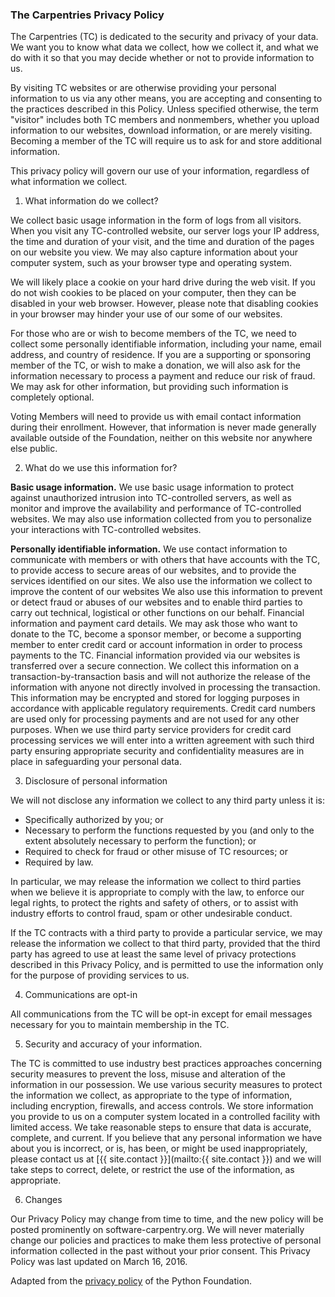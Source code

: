 ### The Carpentries Privacy Policy

The Carpentries (TC) is dedicated to the security
and privacy of your data. We want you to know what data we collect, how we
collect it, and what we do with it so that you may decide whether or not to
provide information to us.

By visiting TC websites or are otherwise providing your personal information to
us via any other means, you are accepting and consenting to the practices
described in this Policy. Unless specified otherwise, the term "visitor"
includes both TC members and nonmembers, whether you upload information to our
websites, download information, or are merely visiting.  Becoming a member of
the TC will require us to ask for and store additional information.

This privacy policy will govern our use of your information, regardless of what
information we collect.

1. What information do we collect?

We collect basic usage information in the form of logs from all visitors. When
you visit any TC-controlled website, our server logs your IP address, the time
and duration of your visit, and the time and duration of the pages on our
website you view. We may also capture information about your computer system,
such as your browser type and operating system.

We will likely place a cookie on your hard drive during the web visit. If you do
not wish cookies to be placed on your computer, then they can be disabled in
your web browser. However, please note that disabling cookies in your browser
may hinder your use of our some of our websites.

For those who are or wish to become members of the TC, we need to collect some
personally identifiable information, including your name, email address, and
country of residence. If you are a supporting or sponsoring member of the TC,
or wish to make a donation, we will also ask for the information necessary to
process a payment and reduce our risk of fraud. We may ask for other
information, but providing such information is completely optional.

Voting Members will need to provide us with email contact information during
their enrollment. However, that information is never made generally available
outside of the Foundation, neither on this website nor anywhere else public.

2. What do we use this information for?

**Basic usage information.** We use basic usage information to protect against
unauthorized intrusion into TC-controlled servers, as well as monitor and
improve the availability and performance of TC-controlled websites. We may
also use information collected from you to personalize your interactions with
TC-controlled websites.

**Personally identifiable information.** We use contact information to
communicate with members or with others that have accounts with the TC, to
provide access to secure areas of our websites, and to provide the services
identified on our sites. We also use the information we collect to improve the
content of our websites We also use this information to prevent or detect
fraud or abuses of our websites and to enable third parties to carry out
technical, logistical or other functions on our behalf.   Financial
information and payment card details. We may ask those who want to donate to
the TC, become a sponsor member, or become a supporting member to enter
credit card or account information in order to process payments to the TC.
Financial information provided via our websites is transferred over a secure
connection. We collect this information on a transaction-by-transaction basis
and will not authorize the release of the information with anyone not directly
involved in processing the transaction. This information may be encrypted and
stored for logging purposes in accordance with applicable regulatory
requirements. Credit card numbers are used only for processing payments and
are not used for any other purposes. When we use third party service providers
for credit card processing services we will enter into a written agreement
with such third party ensuring appropriate security and confidentiality
measures are in place in safeguarding your personal data.

3. Disclosure of personal information

We will not disclose any information we collect to any third party unless it is:

* Specifically authorized by you; or
* Necessary to perform the functions
requested by you (and only to the extent absolutely necessary to perform the
function); or
* Required to check for fraud or other misuse of TC resources; or
* Required by law.

In particular, we may release the information we collect to third parties when
we believe it is appropriate to comply with the law, to enforce our legal
rights, to protect the rights and safety of others, or to assist with industry
efforts to control fraud, spam or other undesirable conduct.

If the TC contracts with a third party to provide a particular service, we may
release the information we collect to that third party, provided that the third
party has agreed to use at least the same level of privacy protections described
in this Privacy Policy, and is permitted to use the information only for the
purpose of providing services to us.

4. Communications are opt-in

All communications from the TC will be opt-in except for email messages
necessary for you to maintain membership in the TC.

5. Security and accuracy of your information.

The TC is committed to use industry best practices approaches concerning
security measures to prevent the loss, misuse and alteration of the information
in our possession. We use various security measures to protect the information
we collect, as appropriate to the type of information, including encryption,
firewalls, and access controls. We store information you provide to us on a
computer system located in a controlled facility with limited access. We take
reasonable steps to ensure that data is accurate, complete, and current.   If
you believe that any personal information we have about you is incorrect, or is,
has been, or might be used inappropriately, please contact us at
[{{ site.contact }}](mailto:{{ site.contact }}) and we will take steps to correct, delete, or
restrict the use of the information, as appropriate.

6. Changes

Our Privacy Policy may change from time to time, and the new policy will be
posted prominently on software-carpentry.org. We will never materially change
our policies and practices to make them less protective of personal information
collected in the past without your prior consent. This Privacy Policy was last
updated on March 16, 2016.

Adapted from the [privacy policy](https://www.python.org/privacy/) of the Python
Foundation.
